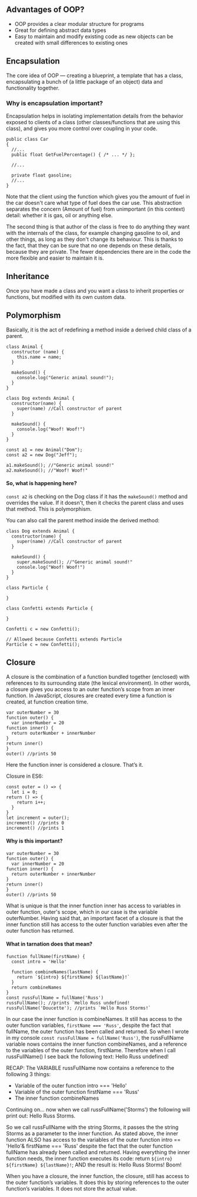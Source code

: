 ## Advantages of OOP?

- OOP provides a clear modular structure for programs
- Great for defining abstract data types
- Easy to maintain and modify existing code as new objects
  can be created with small differences to existing ones

## Encapsulation

The core idea of OOP — creating a blueprint, a template that has a class, encapsulating a
bunch of (a little package of an object) data and functionality together.

### Why is encapsulation important?

Encapsulation helps in isolating implementation details from the behavior exposed to clients of a class (other classes/functions that are using this class), and gives you more control over coupling in your code.

```
public class Car
{
  //...
  public float GetFuelPercentage() { /* ... */ };

  //...

  private float gasoline;
  //...
}
```

Note that the client using the function which gives you the amount of fuel in the car doesn't care what type of fuel does the car use. This abstraction separates the concern (Amount of fuel) from unimportant (in this context) detail: whether it is gas, oil or anything else.

The second thing is that author of the class is free to do anything they want with the internals of the class, for example changing gasoline to oil, and other things, as long as they don't change its behaviour. This is thanks to the fact, that they can be sure that no one depends on these details, because they are private. The fewer dependencies there are in the code the more flexible and easier to maintain it is.

## Inheritance

Once you have made a class and you want a class to inherit properties or functions, but modified
with its own custom data.

## Polymorphism

Basically, it is the act of redefining a method inside a derived child class of a parent.

```
class Animal {
  constructor (name) {
    this.name = name;
  }

  makeSound() {
    console.log("Generic animal sound!");
  }
}

class Dog extends Animal {
  constructor(name) {
    super(name) //Call constructor of parent
  }

  makeSound() {
    console.log("Woof! Woof!")
  }
}

const a1 = new Animal("Dom");
const a2 = new Dog("Jeff");

a1.makeSound(); //"Generic animal sound!"
a2.makeSound(); //"Woof! Woof!"
```

#### So, what is happening here?

`const a2` is checking on the Dog class if it has the `makeSound()` method and overrides the value. If it doesn't, then it checks the parent class and uses that method. This is polymorphism.

You can also call the parent method inside the derived method:

```
class Dog extends Animal {
  constructor(name) {
    super(name) //Call constructor of parent
  }

  makeSound() {
    super.makeSound(); //"Generic animal sound!"
    console.log("Woof! Woof!")
  }
}
```

```
class Particle {

}

class Confetti extends Particle {

}

Confetti c = new Confetti();

// Allowed because Confetti extends Particle
Particle c = new Confetti();
```

## Closure

A closure is the combination of a function bundled together (enclosed) with references to its surrounding state (the lexical environment). In other words, a closure gives you access to an outer function’s scope from an inner function. In JavaScript, closures are created every time a function is created, at function creation time.

```
var outerNumber = 30
function outer() {
  var innerNumber = 20
function inner() {
  return outerNumber + innerNumber
}
return inner()
}
outer() //prints 50
```

Here the function inner is considered a closure. That’s it.

Closure in ES6:

```
const outer = () => {
  let i = 0;
return () => {
    return i++;
  }
}
let increment = outer();
increment() //prints 0
increment() //prints 1
```

#### Why is this important?

```
var outerNumber = 30
function outer() {
  var innerNumber = 20
function inner() {
  return outerNumber + innerNumber
}
return inner()
}
outer() //prints 50
```

What is unique is that the inner function inner has access to variables in outer function, outer's scope, which in our case is the variable outerNumber.
Having said that, an important facet of a closure is that the inner function still has access to the outer function variables even after the outer function has returned.

#### What in tarnation does that mean?

```
function fullName(firstName) {
  const intro = 'Hello'

  function combineNames(lastName) {
    return `${intro} ${firstName} ${lastName}!`
  }
  return combineNames
}
const russFullName = fullName('Russ')
russFullName(); //prints `Hello Russ undefined!
russFullName('Doucette'); //prints `Hello Russ Storms!`
```

In our case the inner function is combineNames. It still has access to the outer function variables, `firstName === 'Russ'`, despite the fact that fullName, the outer function has been called and returned.
So when I wrote in my console `const russFullName = fullName('Russ')`, the russFullName variable nows contains the inner function combineNames, and a reference to the variables of the outer function, firstName.
Therefore when I call russFullName() I see back the following text:
Hello Russ undefined!

RECAP: The VARIABLE russFullName now contains a reference to the following 3 things:

- Variable of the outer function intro === 'Hello'
- Variable of the outer function firstName === 'Russ'
- The inner function combineNames

Continuing on… now when we call russFullName('Storms') the following will print out:
Hello Russ Storms.

So we call russFullName with the string Storms, it passes the the string Storms as a parameter to the inner function.
As stated above, the inner function ALSO has access to the variables of the outer function intro == 'Hello'& firstName === 'Russ' despite the fact that the outer function fullName has already been called and returned.
Having everything the inner function needs, the inner function executes its code:
return `${intro} ${firstName} ${lastName}!`;
AND the result is:
Hello Russ Storms!
Boom!

When you have a closure, the inner function, the closure, still has access to the outer function’s variables. It does this by storing references to the outer function’s variables. It does not store the actual value.
